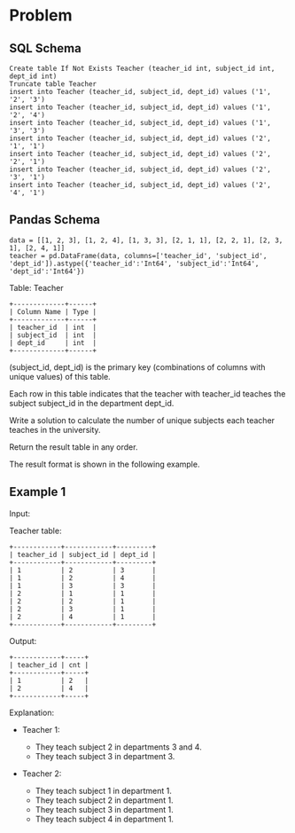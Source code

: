 # Problem

## SQL Schema

    Create table If Not Exists Teacher (teacher_id int, subject_id int, dept_id int)
    Truncate table Teacher
    insert into Teacher (teacher_id, subject_id, dept_id) values ('1', '2', '3')
    insert into Teacher (teacher_id, subject_id, dept_id) values ('1', '2', '4')
    insert into Teacher (teacher_id, subject_id, dept_id) values ('1', '3', '3')
    insert into Teacher (teacher_id, subject_id, dept_id) values ('2', '1', '1')
    insert into Teacher (teacher_id, subject_id, dept_id) values ('2', '2', '1')
    insert into Teacher (teacher_id, subject_id, dept_id) values ('2', '3', '1')
    insert into Teacher (teacher_id, subject_id, dept_id) values ('2', '4', '1')

## Pandas Schema

    data = [[1, 2, 3], [1, 2, 4], [1, 3, 3], [2, 1, 1], [2, 2, 1], [2, 3, 1], [2, 4, 1]]
    teacher = pd.DataFrame(data, columns=['teacher_id', 'subject_id', 'dept_id']).astype({'teacher_id':'Int64', 'subject_id':'Int64', 'dept_id':'Int64'})

Table: Teacher

    +-------------+------+
    | Column Name | Type |
    +-------------+------+
    | teacher_id  | int  |
    | subject_id  | int  |
    | dept_id     | int  |
    +-------------+------+

(subject_id, dept_id) is the primary key (combinations of columns with unique values) of this table.

Each row in this table indicates that the teacher with teacher_id teaches the subject subject_id in the department dept_id.
 
Write a solution to calculate the number of unique subjects each teacher teaches in the university.

Return the result table in any order.

The result format is shown in the following example.

## Example 1

Input: 

Teacher table:

    +------------+------------+---------+
    | teacher_id | subject_id | dept_id |
    +------------+------------+---------+
    | 1          | 2          | 3       |
    | 1          | 2          | 4       |
    | 1          | 3          | 3       |
    | 2          | 1          | 1       |
    | 2          | 2          | 1       |
    | 2          | 3          | 1       |
    | 2          | 4          | 1       |
    +------------+------------+---------+

Output:  

    +------------+-----+
    | teacher_id | cnt |
    +------------+-----+
    | 1          | 2   |
    | 2          | 4   |
    +------------+-----+

Explanation: 

- Teacher 1:

  - They teach subject 2 in departments 3 and 4.
  - They teach subject 3 in department 3.

- Teacher 2:

  - They teach subject 1 in department 1.
  - They teach subject 2 in department 1.
  - They teach subject 3 in department 1.
  - They teach subject 4 in department 1.
